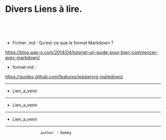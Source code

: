 Divers Liens à lire.
==

<br/><br/><br/>

* Fichier .md : Qu’est-ce que le format Markdown ?

https://blog.wax-o.com/2014/04/tutoriel-un-guide-pour-bien-commencer-avec-markdown/

* format md :

https://guides.github.com/features/mastering-markdown/

----------------------------------

* Lien_a_venir

----------------------------------

* Lien_a_venir

----------------------------------

* Lien_a_venir

----------------------------------


                    author - Demky
